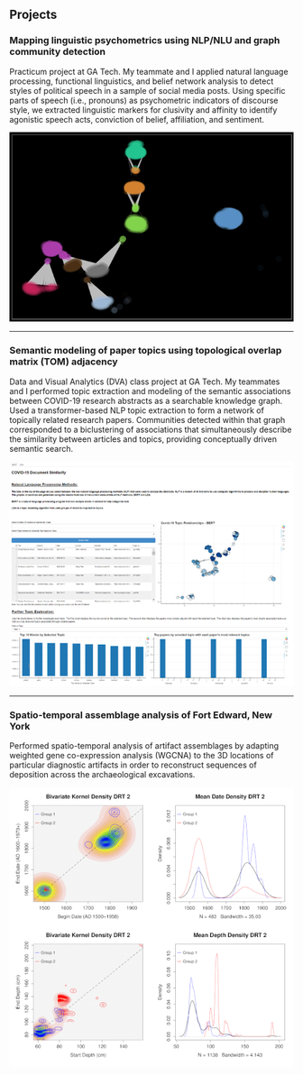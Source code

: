 
## Projects

### Mapping linguistic psychometrics using NLP/NLU and graph community detection

Practicum project at GA Tech. My teammate and I applied natural language
processing, functional linguistics, and belief network analysis to detect
styles of political speech in a sample of social media posts. Using specific
parts of speech (i.e., pronouns) as psychometric indicators of discourse style,
we extracted linguistic markers for clusivity and affinity to identify
agonistic speech acts, conviction of belief, affiliation, and sentiment.

![Graph of Clusivity discourse communities.](images/Piper_thumb.png)

---

### Semantic modeling of paper topics using topological overlap matrix (TOM) adjacency

Data and Visual Analytics (DVA) class project at GA Tech. My teammates and I
performed topic extraction and modeling of the semantic associations between
COVID-19 research abstracts as a searchable knowledge graph. Used a
transformer-based NLP topic extraction to form a network of topically related
research papers. Communities detected within that graph corresponded to a
biclustering of associations that simultaneously describe the similarity
between articles and topics, providing conceptually driven semantic search.

![Semantic topic modeling dashboard.](images/DVA_thumb.png)

---

### Spatio-temporal assemblage analysis of Fort Edward, New York  

Performed spatio-temporal analysis of artifact assemblages by adapting weighted
gene co-expression analysis (WGCNA) to the 3D locations of particular
diagnostic artifacts in order to reconstruct sequences of deposition across the
archaeological excavations.

![Date and depth separations of clustered assemblage groups.](images/FTED_thumb.png)
